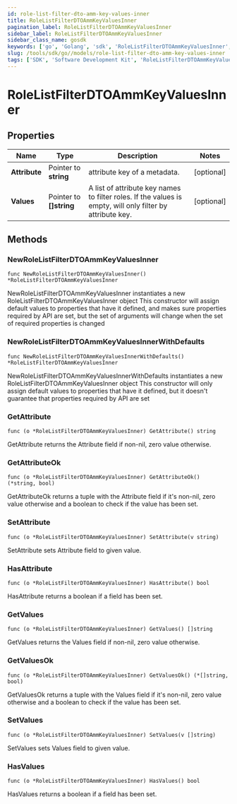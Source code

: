 ```yaml
---
id: role-list-filter-dto-amm-key-values-inner
title: RoleListFilterDTOAmmKeyValuesInner
pagination_label: RoleListFilterDTOAmmKeyValuesInner
sidebar_label: RoleListFilterDTOAmmKeyValuesInner
sidebar_class_name: gosdk
keywords: ['go', 'Golang', 'sdk', 'RoleListFilterDTOAmmKeyValuesInner', 'RoleListFilterDTOAmmKeyValuesInner'] 
slug: /tools/sdk/go//models/role-list-filter-dto-amm-key-values-inner
tags: ['SDK', 'Software Development Kit', 'RoleListFilterDTOAmmKeyValuesInner', 'RoleListFilterDTOAmmKeyValuesInner']
---
```


# RoleListFilterDTOAmmKeyValuesInner

## Properties

Name | Type | Description | Notes
------------ | ------------- | ------------- | -------------
**Attribute** | Pointer to **string** | attribute key of a metadata. | [optional] 
**Values** | Pointer to **[]string** | A list of attribute key names to filter roles. If the values is empty, will only filter by attribute key. | [optional] 

## Methods

### NewRoleListFilterDTOAmmKeyValuesInner

`func NewRoleListFilterDTOAmmKeyValuesInner() *RoleListFilterDTOAmmKeyValuesInner`

NewRoleListFilterDTOAmmKeyValuesInner instantiates a new RoleListFilterDTOAmmKeyValuesInner object
This constructor will assign default values to properties that have it defined,
and makes sure properties required by API are set, but the set of arguments
will change when the set of required properties is changed

### NewRoleListFilterDTOAmmKeyValuesInnerWithDefaults

`func NewRoleListFilterDTOAmmKeyValuesInnerWithDefaults() *RoleListFilterDTOAmmKeyValuesInner`

NewRoleListFilterDTOAmmKeyValuesInnerWithDefaults instantiates a new RoleListFilterDTOAmmKeyValuesInner object
This constructor will only assign default values to properties that have it defined,
but it doesn't guarantee that properties required by API are set

### GetAttribute

`func (o *RoleListFilterDTOAmmKeyValuesInner) GetAttribute() string`

GetAttribute returns the Attribute field if non-nil, zero value otherwise.

### GetAttributeOk

`func (o *RoleListFilterDTOAmmKeyValuesInner) GetAttributeOk() (*string, bool)`

GetAttributeOk returns a tuple with the Attribute field if it's non-nil, zero value otherwise
and a boolean to check if the value has been set.

### SetAttribute

`func (o *RoleListFilterDTOAmmKeyValuesInner) SetAttribute(v string)`

SetAttribute sets Attribute field to given value.

### HasAttribute

`func (o *RoleListFilterDTOAmmKeyValuesInner) HasAttribute() bool`

HasAttribute returns a boolean if a field has been set.

### GetValues

`func (o *RoleListFilterDTOAmmKeyValuesInner) GetValues() []string`

GetValues returns the Values field if non-nil, zero value otherwise.

### GetValuesOk

`func (o *RoleListFilterDTOAmmKeyValuesInner) GetValuesOk() (*[]string, bool)`

GetValuesOk returns a tuple with the Values field if it's non-nil, zero value otherwise
and a boolean to check if the value has been set.

### SetValues

`func (o *RoleListFilterDTOAmmKeyValuesInner) SetValues(v []string)`

SetValues sets Values field to given value.

### HasValues

`func (o *RoleListFilterDTOAmmKeyValuesInner) HasValues() bool`

HasValues returns a boolean if a field has been set.


